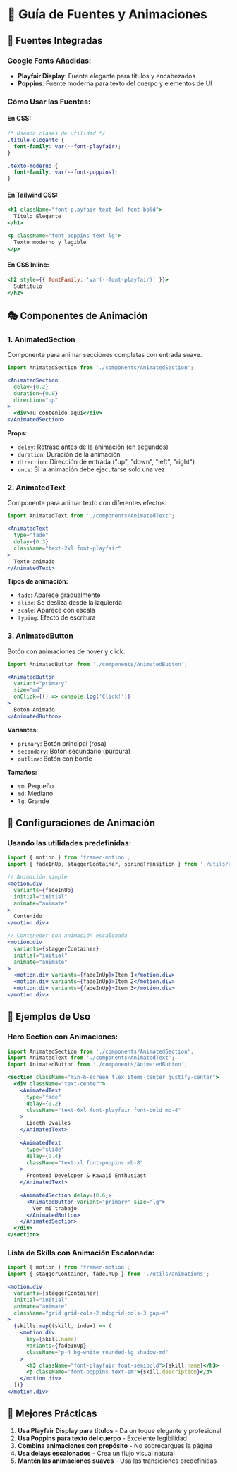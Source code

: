 # 🎨 Guía de Fuentes y Animaciones

## 📝 Fuentes Integradas

### Google Fonts Añadidas:
- **Playfair Display**: Fuente elegante para títulos y encabezados
- **Poppins**: Fuente moderna para texto del cuerpo y elementos de UI

### Cómo Usar las Fuentes:

#### En CSS:
```css
/* Usando clases de utilidad */
.titulo-elegante {
  font-family: var(--font-playfair);
}

.texto-moderno {
  font-family: var(--font-poppins);
}
```

#### En Tailwind CSS:
```jsx
<h1 className="font-playfair text-4xl font-bold">
  Título Elegante
</h1>

<p className="font-poppins text-lg">
  Texto moderno y legible
</p>
```

#### En CSS Inline:
```jsx
<h2 style={{ fontFamily: 'var(--font-playfair)' }}>
  Subtítulo
</h2>
```

## 🎭 Componentes de Animación

### 1. AnimatedSection
Componente para animar secciones completas con entrada suave.

```jsx
import AnimatedSection from './components/AnimatedSection';

<AnimatedSection 
  delay={0.2} 
  duration={0.8} 
  direction="up"
>
  <div>Tu contenido aquí</div>
</AnimatedSection>
```

**Props:**
- `delay`: Retraso antes de la animación (en segundos)
- `duration`: Duración de la animación
- `direction`: Dirección de entrada ("up", "down", "left", "right")
- `once`: Si la animación debe ejecutarse solo una vez

### 2. AnimatedText
Componente para animar texto con diferentes efectos.

```jsx
import AnimatedText from './components/AnimatedText';

<AnimatedText 
  type="fade" 
  delay={0.3}
  className="text-2xl font-playfair"
>
  Texto animado
</AnimatedText>
```

**Tipos de animación:**
- `fade`: Aparece gradualmente
- `slide`: Se desliza desde la izquierda
- `scale`: Aparece con escala
- `typing`: Efecto de escritura

### 3. AnimatedButton
Botón con animaciones de hover y click.

```jsx
import AnimatedButton from './components/AnimatedButton';

<AnimatedButton 
  variant="primary" 
  size="md"
  onClick={() => console.log('Click!')}
>
  Botón Animado
</AnimatedButton>
```

**Variantes:**
- `primary`: Botón principal (rosa)
- `secondary`: Botón secundario (púrpura)
- `outline`: Botón con borde

**Tamaños:**
- `sm`: Pequeño
- `md`: Mediano
- `lg`: Grande

## 🎪 Configuraciones de Animación

### Usando las utilidades predefinidas:

```jsx
import { motion } from 'framer-motion';
import { fadeInUp, staggerContainer, springTransition } from './utils/animations';

// Animación simple
<motion.div
  variants={fadeInUp}
  initial="initial"
  animate="animate"
>
  Contenido
</motion.div>

// Contenedor con animación escalonada
<motion.div
  variants={staggerContainer}
  initial="initial"
  animate="animate"
>
  <motion.div variants={fadeInUp}>Item 1</motion.div>
  <motion.div variants={fadeInUp}>Item 2</motion.div>
  <motion.div variants={fadeInUp}>Item 3</motion.div>
</motion.div>
```

## 🎨 Ejemplos de Uso

### Hero Section con Animaciones:
```jsx
import AnimatedSection from './components/AnimatedSection';
import AnimatedText from './components/AnimatedText';
import AnimatedButton from './components/AnimatedButton';

<section className="min-h-screen flex items-center justify-center">
  <div className="text-center">
    <AnimatedText 
      type="fade" 
      delay={0.2}
      className="text-6xl font-playfair font-bold mb-4"
    >
      Liceth Ovalles
    </AnimatedText>
    
    <AnimatedText 
      type="slide" 
      delay={0.4}
      className="text-xl font-poppins mb-8"
    >
      Frontend Developer & Kawaii Enthusiast
    </AnimatedText>
    
    <AnimatedSection delay={0.6}>
      <AnimatedButton variant="primary" size="lg">
        Ver mi trabajo
      </AnimatedButton>
    </AnimatedSection>
  </div>
</section>
```

### Lista de Skills con Animación Escalonada:
```jsx
import { motion } from 'framer-motion';
import { staggerContainer, fadeInUp } from './utils/animations';

<motion.div
  variants={staggerContainer}
  initial="initial"
  animate="animate"
  className="grid grid-cols-2 md:grid-cols-3 gap-4"
>
  {skills.map((skill, index) => (
    <motion.div
      key={skill.name}
      variants={fadeInUp}
      className="p-4 bg-white rounded-lg shadow-md"
    >
      <h3 className="font-playfair font-semibold">{skill.name}</h3>
      <p className="font-poppins text-sm">{skill.description}</p>
    </motion.div>
  ))}
</motion.div>
```

## 🎯 Mejores Prácticas

1. **Usa Playfair Display para títulos** - Da un toque elegante y profesional
2. **Usa Poppins para texto del cuerpo** - Excelente legibilidad
3. **Combina animaciones con propósito** - No sobrecargues la página
4. **Usa delays escalonados** - Crea un flujo visual natural
5. **Mantén las animaciones suaves** - Usa las transiciones predefinidas
